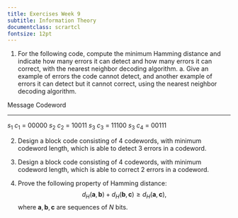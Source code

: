 ```yaml
---
title: Exercises Week 9
subtitle: Information Theory
documentclass: scrartcl
fontsize: 12pt
---
```


1. For the following code, compute the minimum Hamming distance and indicate
how many errors it can detect and how many errors it can correct, with 
the nearest neighbor decoding algorithm.
    a. Give an example of errors the code cannot detect, and another
    example of errors it can detect but it cannot correct, using
    the nearest neighbor decoding algorithm.


 Message      Codeword
---------   -------------------
$s_1$           $c_1$ = 00000
$s_2$           $c_2$ = 10011
$s_3$           $c_3$ = 11100
$s_3$           $c_4$ = 00111

2. Design a block code consisting of 4 codewords, with minimum codeword length,
which is able to detect 3 errors in a codeword.

2. Design a block code consisting of 4 codewords, with minimum codeword length,
which is able to correct 2 errors in a codeword.

1. Prove the following property of Hamming distance:
    $$d_H(\mathbf{a}, \mathbf{b}) + d_H(\mathbf{b}, \mathbf{c}) \geq d_H(\mathbf{a}, \mathbf{c}),$$
    where $\mathbf{a}, \mathbf{b}, \mathbf{c}$ are sequences of $N$ bits.
